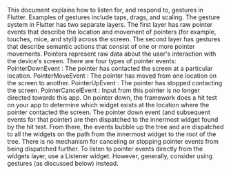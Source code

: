 This document explains how to listen for, and respond to,
gestures in Flutter.
Examples of gestures include taps, drags, and scaling.
The gesture system in Flutter has two separate layers.
The first layer has raw pointer events that describe
the location and movement of pointers (for example,
touches, mice, and styli) across the screen.
The second layer has gestures that describe semantic
actions that consist of one or more pointer movements.
Pointers represent raw data about the user's interaction
with the device's screen.
There are four types of pointer events:
PointerDownEvent
: The pointer has contacted the screen at a particular location.
PointerMoveEvent
: The pointer has moved from one location on the screen to another.
PointerUpEvent
: The pointer has stopped contacting the screen.
PointerCancelEvent
: Input from this pointer is no longer directed towards this app.
On pointer down, the framework does a hit test on your app
to determine which widget exists at the location where the
pointer contacted the screen. The pointer down event
(and subsequent events for that pointer) are then dispatched
to the innermost widget found by the hit test.
From there, the events bubble up the tree and are dispatched
to all the widgets on the path from the innermost
widget to the root of the tree. There is no mechanism for
canceling or stopping pointer events from being dispatched further.
To listen to pointer events directly from the widgets layer, use a
Listener widget. However, generally,
consider using gestures (as discussed below) instead.
